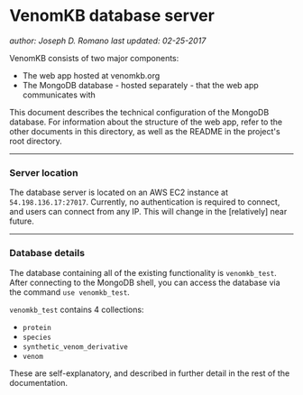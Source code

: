 # VenomKB database server

_author: Joseph D. Romano_
_last updated: 02-25-2017_

VenomKB consists of two major components:

- The web app hosted at venomkb.org
- The MongoDB database - hosted separately - that the web app communicates with

This document describes the technical configuration of the MongoDB database. For information about the structure of the web app, refer to the other documents in this directory, as well as the README in the project's root directory.

- - -

### Server location

The database server is located on an AWS EC2 instance at `54.198.136.17:27017`. Currently, no authentication is required to connect, and users can connect from any IP. This will change in the [relatively] near future.

- - -

### Database details

The database containing all of the existing functionality is `venomkb_test`. After connecting to the MongoDB shell, you can access the database via the command `use venomkb_test`.

`venomkb_test` contains 4 collections:

- `protein`
- `species`
- `synthetic_venom_derivative`
- `venom`

These are self-explanatory, and described in further detail in the rest of the documentation.